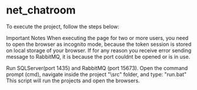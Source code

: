 # net_chatroom

To execute the project, follow the steps below:

Important Notes
When executing the page for two or more users, you need to open the browser as incognito mode, because the token session is stored on local storage of your browser.
If for any reason you receive error sending message to RabbitMQ, it is because the port couldnt be opened or is in use. 

Run SQLServer(port 1435) and RabbitMQ (port 15673).
Open the command prompt (cmd), navigate inside the project "\src" folder, and type: "run.bat"
This script will run the projects and open the browsers.
